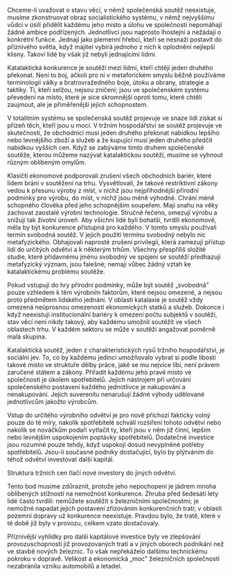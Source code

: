 Chceme-li uvažovat o stavu věcí, v němž společenská soutěž neexistuje, musíme zkonstruovat obraz socialistického systému, v němž nejvyššímu vůdci v úsilí přidělit každému jeho místo a úlohu ve společnosti nepomáhají žádné ambice podřízených. Jednotlivci jsou naprosto lhostejní a nežádají o konkrétní funkce. Jednají jako plemenní hřebci, kteří se nesnaží postavit do příznivého světla, když majitel vybírá jednoho z nich k oplodnění nejlepší klisny. Takoví lidé by však již nebyli jednajícími lidmi.

Katalaktická konkurence je soutěží mezi lidmi, kteří chtějí jeden druhého překonat. Není to boj, ačkoli pro ni v metaforickém smyslu běžně používáme terminologii války a bratrovražedného boje, útoku a obrany, strategie a taktiky. Ti, kteří selžou, nejsou zničeni; jsou ve společenském systému převedeni na místo, které je sice skromnější oproti tomu, které chtěli zaujmout, ale je přiměřenější jejich schopnostem.

V totalitním systému se společenská soutěž projevuje ve snaze lidí získat si přízeň těch, kteří jsou u moci. V tržním hospodářství se soutěž projevuje ve skutečnosti, že obchodníci musí jeden druhého překonat nabídkou lepšího nebo levnějšího zboží a služeb a že kupující musí jeden druhého předčit nabídkou vyšších cen. Když se zabýváme tímto druhem společenské soutěže, kterou můžeme nazývat katalaktickou soutěží, musíme se vyhnout různým oblíbeným omylům.

Klasičtí ekonomové podporovali zrušení všech obchodních bariér, které lidem brání v soutěžení na trhu. Vysvětlovali, že takové restriktivní zákony vedou k přesunu výroby z míst, v nichž jsou nejpříhodnější přírodní podmínky pro výrobu, do míst, v nichž jsou méně výhodné. Chrání méně schopného člověka před jeho schopnějším soupeřem. Mají snahu na věky zachovat zaostalé výrobní technologie. Stručně řečeno, omezují výrobu a snižují tak životní úroveň. Aby všichni lidé byli bohatší, tvrdili ekonomové, měla by být konkurence přístupná pro každého. V tomto smyslu používali termín svobodná soutěž. V jejich použití termínu svobodný nebylo nic metafyzického. Obhajovali naprosté zrušení privilegií, která zamezují přístup lidí do určitých odvětví a k některým trhům. Všechny přespříliš složité studie, které přídavnému jménu svobodný ve spojení se soutěží předhazují metafyzický význam, jsou falešné; nemají vůbec žádný vztah ke katalaktickému problému soutěže.

Pokud vstupují do hry přírodní podmínky, může být soutěž „svobodná" pouze vzhledem k těm výrobním faktorům, které nejsou omezené, a nejsou proto předmětem lidského jednání. V oblasti katalaxie je soutěž vždy omezená neúprosnou omezeností ekonomických statků a služeb. Dokonce i když neexistují institucionální bariéry k omezení počtu subjektů v soutěži, stav věcí není nikdy takový, aby každému umožnil soutěžit ve všech oblastech trhu. V každém sektoru se může v soutěži angažovat poměrně malá skupina.

Katalaktická soutěž, jeden z charakteristických rysů tržního hospodářství, je sociální jev. To, co by každému jedinci umožňovalo vybrat si podle libosti takové místo ve struktuře dělby práce, jaké se mu nejvíce líbí, není právem zaručené státem a zákony. Přiřadit každému jeho pravé místo ve společnosti je úkolem spotřebitelů. Jejich nástrojem při určování společenského postavení každého jednotlivce je nakupování a nenakupování. Jejich suverenitu nenarušují žádné výhody udělované jednotlivcům jakožto výrobcům.

Vstup do určitého výrobního odvětví je pro nově příchozí fakticky volný pouze do té míry, nakolik spotřebitelé schválí rozšíření tohoto odvětví nebo nakolik se nováčkům podaří vytlačit ty, kteří jsou v něm již činní, lepším nebo levnějším uspokojením poptávky spotřebitelů. Dodatečné investice jsou rozumné pouze tehdy, když uspokojí dosud nevyplněné potřeby spotřebitelů. Jsou-li současné podniky dostačující, bylo by plýtváním do téhož odvětví investovat další kapitál.

Struktura tržních cen tlačí nové investory do jiných odvětví.

Tento bod musíme zdůraznit, protože jeho nepochopení je jádrem mnoha oblíbených stížností na nemožnost konkurence. Zhruba před šedesáti lety lidé často tvrdili: nemůžete soutěžit s železničními společnostmi; je nemožné napadat jejich postavení zřizováním konkurenčních tratí; v oblasti pozemní dopravy už konkurence neexistuje. Pravdou bylo, že tratě, které v té době již byly v provozu, celkem vzato dostačovaly.

Příznivější vyhlídky pro další kapitálové investice byly ve zlepšování provozuschopnosti již provozovaných tratí a v jiných oborech podnikání než ve stavbě nových železnic. To však nepřekáželo dalšímu technickému pokroku v dopravě. Velikost a ekonomická „moc" železničních společností nezabránila vzniku automobilů a letadel.